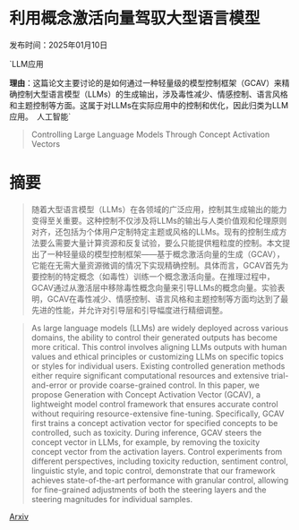 # 利用概念激活向量驾驭大型语言模型

发布时间：2025年01月10日

`LLM应用

**理由**：这篇论文主要讨论的是如何通过一种轻量级的模型控制框架（GCAV）来精确控制大型语言模型（LLMs）的生成输出，涉及毒性减少、情感控制、语言风格和主题控制等方面。这属于对LLMs在实际应用中的控制和优化，因此归类为LLM应用。` `人工智能`

> Controlling Large Language Models Through Concept Activation Vectors

# 摘要

> 随着大型语言模型（LLMs）在各领域的广泛应用，控制其生成输出的能力变得至关重要。这种控制不仅涉及将LLMs的输出与人类价值观和伦理原则对齐，还包括为个体用户定制特定主题或风格的LLMs。现有的控制生成方法要么需要大量计算资源和反复试验，要么只能提供粗粒度的控制。本文提出了一种轻量级的模型控制框架——基于概念激活向量的生成（GCAV），它能在无需大量资源微调的情况下实现精确控制。具体而言，GCAV首先为要控制的特定概念（如毒性）训练一个概念激活向量。在推理过程中，GCAV通过从激活层中移除毒性概念向量来引导LLMs的概念向量。实验表明，GCAV在毒性减少、情感控制、语言风格和主题控制等方面均达到了最先进的性能，并允许对引导层和引导幅度进行精细调整。

> As large language models (LLMs) are widely deployed across various domains, the ability to control their generated outputs has become more critical. This control involves aligning LLMs outputs with human values and ethical principles or customizing LLMs on specific topics or styles for individual users. Existing controlled generation methods either require significant computational resources and extensive trial-and-error or provide coarse-grained control. In this paper, we propose Generation with Concept Activation Vector (GCAV), a lightweight model control framework that ensures accurate control without requiring resource-extensive fine-tuning. Specifically, GCAV first trains a concept activation vector for specified concepts to be controlled, such as toxicity. During inference, GCAV steers the concept vector in LLMs, for example, by removing the toxicity concept vector from the activation layers. Control experiments from different perspectives, including toxicity reduction, sentiment control, linguistic style, and topic control, demonstrate that our framework achieves state-of-the-art performance with granular control, allowing for fine-grained adjustments of both the steering layers and the steering magnitudes for individual samples.

[Arxiv](https://arxiv.org/abs/2501.05764)